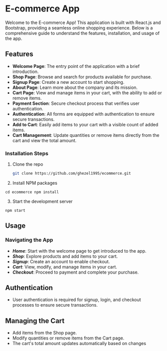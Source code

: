 # E-commerce App

Welcome to the E-commerce App! This application is built with React.js and Bootstrap, providing a seamless online shopping experience. Below is a comprehensive guide to understand the features, installation, and usage of the app.

## Features

- **Welcome Page**: The entry point of the application with a brief introduction.
- **Shop Page**: Browse and search for products available for purchase.
- **Signup Page**: Create a new account to start shopping.
- **About Page**: Learn more about the company and its mission.
- **Cart Page**: View and manage items in your cart, with the ability to add or remove items.
- **Payment Section**: Secure checkout process that verifies user authentication.
- **Authentication**: All forms are equipped with authentication to ensure secure transactions.
- **Add to Cart**: Easily add items to your cart with a visible count of added items.
- **Cart Management**: Update quantities or remove items directly from the cart and view the total amount.

### Installation Steps

1. Clone the repo

   ```sh
   git clone https://github.com/ghezel1995/ecommerce.git
   ```

2. Install NPM packages

``
cd ecommerce
npm install
``

3. Start the development server

``
npm start
``

## Usage

### Navigating the App

- ***Home***: Start with the welcome page to get introduced to the app.
- ***Shop***: Explore products and add items to your cart.
- ***Signup***: Create an account to enable checkout.
- ***Cart***: View, modify, and manage items in your cart.
- ***Checkout***: Proceed to payment and complete your purchase.

## Authentication

- User authentication is required for signup, login, and checkout processes to ensure secure transactions.

## Managing the Cart

- Add items from the Shop page.
- Modify quantities or remove items from the Cart page.
- The cart's total amount updates automatically based on changes

